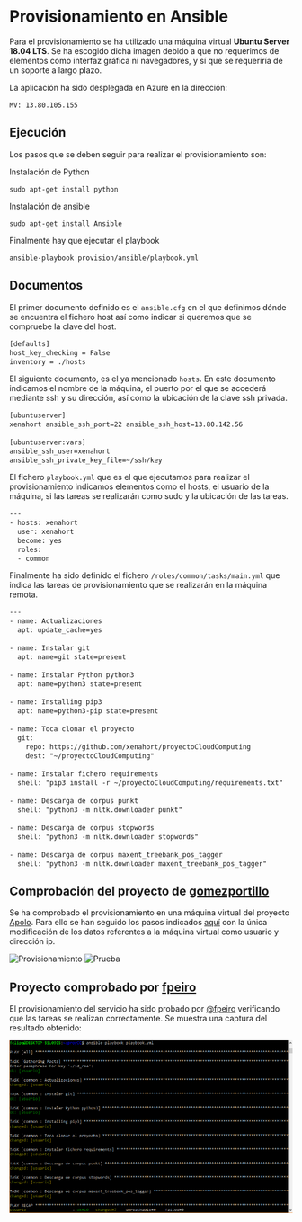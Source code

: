 # Provisionamiento en Ansible

Para el provisionamiento se ha utilizado una máquina virtual **Ubuntu Server 18.04 LTS**. Se ha escogido dicha imagen debido a que no requerimos de elementos como interfaz gráfica ni navegadores, y sí que se requeriría de un soporte a largo plazo.

La aplicación ha sido desplegada en Azure en la dirección:

```
MV: 13.80.105.155
```

## Ejecución

Los pasos que se deben seguir para realizar el provisionamiento son:

Instalación de Python
```
sudo apt-get install python
```

Instalación de ansible
```
sudo apt-get install Ansible
```

Finalmente hay que ejecutar el playbook
```
ansible-playbook provision/ansible/playbook.yml
```

## Documentos

El primer documento definido es el `ansible.cfg` en el que definimos dónde se encuentra el fichero host así como indicar si queremos que se compruebe la clave del host.
```
[defaults]
host_key_checking = False
inventory = ./hosts
```

El siguiente documento, es el ya mencionado `hosts`. En este documento indicamos el nombre de la máquina, el puerto por el que se accederá mediante ssh y su dirección, así como la ubicación de la clave ssh privada.
```
[ubuntuserver]
xenahort ansible_ssh_port=22 ansible_ssh_host=13.80.142.56

[ubuntuserver:vars]
ansible_ssh_user=xenahort
ansible_ssh_private_key_file=~/ssh/key
```

El fichero `playbook.yml` que es el que ejecutamos para realizar el provisionamiento indicamos elementos como el hosts, el usuario de la máquina, si las tareas se realizarán como sudo y la ubicación de las tareas.
```
---
- hosts: xenahort
  user: xenahort
  become: yes
  roles:
  - common
```

Finalmente ha sido definido el fichero `/roles/common/tasks/main.yml` que indica las tareas de provisionamiento que se realizarán en la máquina remota.
```
---
- name: Actualizaciones
  apt: update_cache=yes

- name: Instalar git
  apt: name=git state=present

- name: Instalar Python python3
  apt: name=python3 state=present

- name: Installing pip3
  apt: name=python3-pip state=present

- name: Toca clonar el proyecto
  git:
    repo: https://github.com/xenahort/proyectoCloudComputing
    dest: "~/proyectoCloudComputing"

- name: Instalar fichero requirements
  shell: "pip3 install -r ~/proyectoCloudComputing/requirements.txt"

- name: Descarga de corpus punkt
  shell: "python3 -m nltk.downloader punkt"

- name: Descarga de corpus stopwords
  shell: "python3 -m nltk.downloader stopwords"

- name: Descarga de corpus maxent_treebank_pos_tagger
  shell: "python3 -m nltk.downloader maxent_treebank_pos_tagger"
```

## Comprobación del proyecto de [gomezportillo](https://github.com/gomezportillo)

Se ha comprobado el provisionamiento en una máquina virtual del proyecto [Apolo](https://github.com/gomezportillo/apolo). Para ello se han seguido los pasos indicados [aquí](https://github.com/gomezportillo/apolo/blob/master/provision/README.md) con la única modificación de los datos referentes a la máquina virtual como usuario y dirección ip.

![Provisionamiento](https://github.com/xenahort/proyectoCloudComputing/blob/master/img/apolo1.png)
![Prueba](https://github.com/xenahort/proyectoCloudComputing/blob/master/img/apolo2.png)

## Proyecto comprobado por [fpeiro](https://github.com/fpeiro)

El provisionamiento del servicio ha sido probado por [@fpeiro](https://github.com/fpeiro) verificando que las tareas se realizan
correctamente. Se muestra una captura del resultado obtenido:

![Despliegue-fpeiro](https://github.com/fpeiro/proyectoCloudComputing/blob/master/img/fpeiro-deploy.png)
